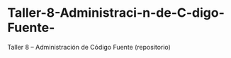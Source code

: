# Taller-8-Administraci-n-de-C-digo-Fuente-
Taller 8 – Administración de Código Fuente (repositorio)
